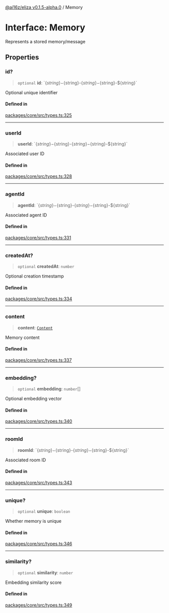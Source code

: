 [@ai16z/eliza v0.1.5-alpha.0](../index.md) / Memory

# Interface: Memory

Represents a stored memory/message

## Properties

### id?

> `optional` **id**: \`$\{string\}-$\{string\}-$\{string\}-$\{string\}-$\{string\}\`

Optional unique identifier

#### Defined in

[packages/core/src/types.ts:325](https://github.com/mufasasa/eliza/blob/main/packages/core/src/types.ts#L325)

***

### userId

> **userId**: \`$\{string\}-$\{string\}-$\{string\}-$\{string\}-$\{string\}\`

Associated user ID

#### Defined in

[packages/core/src/types.ts:328](https://github.com/mufasasa/eliza/blob/main/packages/core/src/types.ts#L328)

***

### agentId

> **agentId**: \`$\{string\}-$\{string\}-$\{string\}-$\{string\}-$\{string\}\`

Associated agent ID

#### Defined in

[packages/core/src/types.ts:331](https://github.com/mufasasa/eliza/blob/main/packages/core/src/types.ts#L331)

***

### createdAt?

> `optional` **createdAt**: `number`

Optional creation timestamp

#### Defined in

[packages/core/src/types.ts:334](https://github.com/mufasasa/eliza/blob/main/packages/core/src/types.ts#L334)

***

### content

> **content**: [`Content`](Content.md)

Memory content

#### Defined in

[packages/core/src/types.ts:337](https://github.com/mufasasa/eliza/blob/main/packages/core/src/types.ts#L337)

***

### embedding?

> `optional` **embedding**: `number`[]

Optional embedding vector

#### Defined in

[packages/core/src/types.ts:340](https://github.com/mufasasa/eliza/blob/main/packages/core/src/types.ts#L340)

***

### roomId

> **roomId**: \`$\{string\}-$\{string\}-$\{string\}-$\{string\}-$\{string\}\`

Associated room ID

#### Defined in

[packages/core/src/types.ts:343](https://github.com/mufasasa/eliza/blob/main/packages/core/src/types.ts#L343)

***

### unique?

> `optional` **unique**: `boolean`

Whether memory is unique

#### Defined in

[packages/core/src/types.ts:346](https://github.com/mufasasa/eliza/blob/main/packages/core/src/types.ts#L346)

***

### similarity?

> `optional` **similarity**: `number`

Embedding similarity score

#### Defined in

[packages/core/src/types.ts:349](https://github.com/mufasasa/eliza/blob/main/packages/core/src/types.ts#L349)
